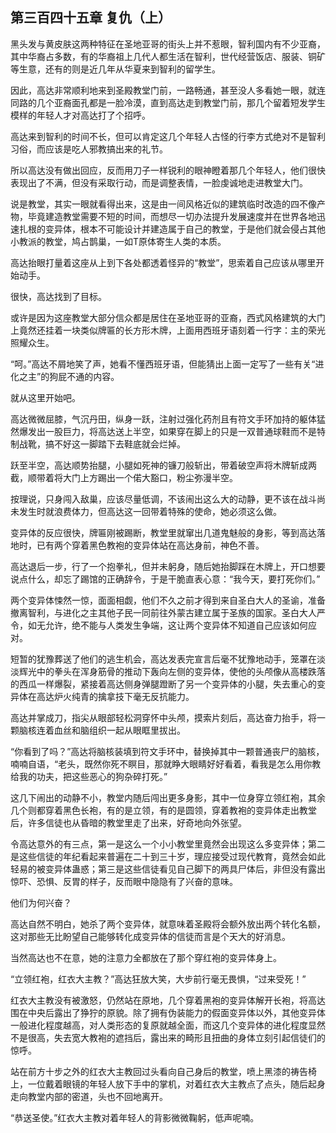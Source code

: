## 第三百四十五章 复仇（上）
黑头发与黄皮肤这两种特征在圣地亚哥的街头上并不惹眼，智利国内有不少亚裔，其中华裔占多数，有的华裔祖上几代人都生活在智利，世代经营饭店、服装、铜矿等生意，还有的则是近几年从华夏来到智利的留学生。

因此，高达非常顺利地来到圣殿教堂门前，一路畅通，甚至没人多看她一眼，就连同路的几个亚裔面孔都是一脸冷漠，直到高达走到教堂门前，那几个留着短发学生模样的年轻人才对高达打了个招呼。

高达来到智利的时间不长，但可以肯定这几个年轻人古怪的行李方式绝对不是智利习俗，而应该是吃人邪教搞出来的礼节。

所以高达没有做出回应，反而用刀子一样锐利的眼神瞪着那几个年轻人，他们很快表现出了不满，但没有采取行动，而是调整表情，一脸虔诚地走进教堂大门。

说是教堂，其实一眼就看得出来，这是由一间风格近似的建筑临时改造的四不像产物，毕竟建造教堂需要不短的时间，而想尽一切办法提升发展速度并在世界各地迅速扎根的变异体，根本不可能设计并建造属于自己的教堂，于是他们就会侵占其他小教派的教堂，鸠占鹊巢，一如T原体寄生人类的本质。

高达抬眼打量着这座从上到下各处都透着怪异的“教堂”，思索着自己应该从哪里开始动手。

很快，高达找到了目标。

或许是因为这座教堂大部分信众都是居住在圣地亚哥的亚裔，西式风格建筑的大门上竟然还挂着一块类似牌匾的长方形木牌，上面用西班牙语刻着一行字：主的荣光照耀众生。

“呵。”高达不屑地笑了声，她看不懂西班牙语，但能猜出上面一定写了一些有关“进化之主”的狗屁不通的内容。

就从这里开始吧。

高达微微屈膝，气沉丹田，纵身一跃，注射过强化药剂且有符文手环加持的躯体猛然爆发出一股巨力，将高达送上半空，如果穿在脚上的只是一双普通球鞋而不是特制战靴，搞不好这一脚踏下去鞋底就会烂掉。

跃至半空，高达顺势抬腿，小腿如死神的镰刀般斩出，带着破空声将木牌斩成两截，顺带着将大门上方踢出一个偌大豁口，粉尘弥漫半空。

按理说，只身闯入敌巢，应该尽量低调，不该闹出这么大的动静，更不该在战斗尚未发生时就浪费体力，但高达这一回带着特殊的使命，她必须这么做。

变异体的反应很快，牌匾刚被踢断，教堂里就窜出几道鬼魅般的身影，等到高达落地时，已有两个穿着黑色教袍的变异体站在高达身前，神色不善。

高达退后一步，行了一个抱拳礼，但并未躬身，随后她抬脚踩在木牌上，开口想要说点什么，却忘了踢馆的正确辞令，于是干脆直表心意：“我今天，要打死你们。”

两个变异体悚然一惊，面面相觑，他们不久之前才得到来自圣白大人的圣谕，准备撤离智利，与进化之主其他子民一同前往外蒙古建立属于圣族的国家。圣白大人严令，如无允许，绝不能与人类发生争端，这让两个变异体不知道自己应该如何应对。

短暂的犹豫葬送了他们的逃生机会，高达发表完宣言后毫不犹豫地动手，笼罩在淡淡辉光中的拳头在浑身筋骨的推动下轰向左侧的变异体，使他的头颅像从高楼跌落的西瓜一样爆裂，紧接着高达侧身弹腿蹬断了另一个变异体的小腿，失去重心的变异体在高达炉火纯青的擒拿技下毫无反抗能力。

高达并掌成刀，指尖从眼部轻松洞穿怀中头颅，摸索片刻后，高达奋力抬手，将一颗脑核连着血丝和脑组织一起从眼眶里拔出。

“你看到了吗？”高达将脑核装填到符文手环中，替换掉其中一颗普通丧尸的脑核，喃喃自语，“老头，既然你死不瞑目，那就睁大眼睛好好看着，看我是怎么用你教给我的功夫，把这些恶心的狗杂碎打死。”

这几下闹出的动静不小，教堂内随后闯出更多身影，其中一位身穿立领红袍，其余几个则都穿着黑色长袍，有的是立领，有的是圆领，穿着教袍的变异体走出教堂后，许多信徒也从昏暗的教堂里走了出来，好奇地向外张望。

令高达意外的有三点，第一是这么一个小小教堂里竟然会出现这么多变异体；第二是这些信徒的年纪看起来普遍在二十到三十岁，理应接受过现代教育，竟然会如此轻易的被变异体蛊惑；第三是这些信徒看见自己脚下的两具尸体后，非但没有露出惊吓、恐惧、反胃的样子，反而眼中隐隐有了兴奋的意味。

他们为何兴奋？

高达自然不明白，她杀了两个变异体，就意味着圣殿将会额外放出两个转化名额，这对那些无比盼望自己能够转化成变异体的信徒而言是个天大的好消息。

当然高达也不在意，她的注意力全都放在了那个穿红袍的变异体身上。

“立领红袍，红衣大主教？”高达狂放大笑，大步前行毫无畏惧，“过来受死！”

红衣大主教没有被激怒，仍然站在原地，几个穿着黑袍的变异体解开长袍，将高达围在中央后露出了狰狞的原貌。除了拥有伪装能力的假面变异体以外，其他变异体一般进化程度越高，对人类形态的复原就越全面，而这几个变异体的进化程度显然不是很高，失去宽大教袍的遮挡后，露出来的畸形且扭曲的身体立刻引起信徒们的惊呼。

站在前方十步之外的红衣大主教回过头看向自己身后的教堂，喷上黑漆的祷告椅上，一位戴着眼镜的年轻人放下手中的掌机，对着红衣大主教点了点头，随后起身走向教堂内部的密道，头也不回地离开。

“恭送圣使。”红衣大主教对着年轻人的背影微微鞠躬，低声呢喃。

